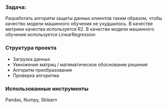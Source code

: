 ### Задача:
Разработать алгоритм защиты данных клиентов таким образом, чтобы качество модели машинного обучения не ухудшилось.
В качестве метрики качества используется R2. В качестве модели машинного обучения используется LinearRegression

### Структура проекта
* Загрузка данных
* Умножение матриц / математическое обоснование решения
* Алгоритм преобразования
* Проверка алгоритма

### Использованные инструменты
Pandas, Numpy, Sklearn

